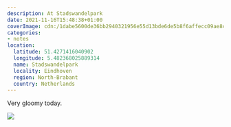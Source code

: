 ```yaml
---
description: At Stadswandelpark
date: 2021-11-16T15:48:38+01:00
coverImage: cdn:/1dabe5600de36bb2940321956e55d13bde6de5b8f6affecc09ae8cf74d790894
categories:
- notes
location:
  latitude: 51.4271416040902
  longitude: 5.482368025889314
  name: Stadswandelpark
  locality: Eindhoven
  region: North-Brabant
  country: Netherlands
---
```


Very gloomy today.

![](cdn:/1dabe5600de36bb2940321956e55d13bde6de5b8f6affecc09ae8cf74d790894?class=fw)
